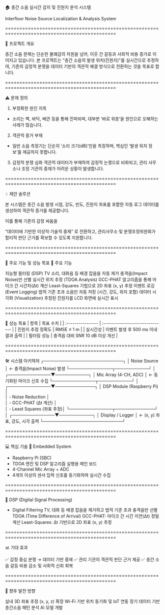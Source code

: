 🏠 층간 소음 실시간 감지 및 진원지 분석 시스템

Interfloor Noise Source Localization & Analysis System

=============================================================================================

📘 프로젝트 개요

층간 소음 문제는 단순한 불쾌감의 차원을 넘어, 이웃 간 갈등과 사회적 비용 증가로 이어지고 있습니다.
본 프로젝트는 "층간 소음의 발생 위치(진원지)"를 실시간으로 추정하여,
기존의 감정적 분쟁을 데이터 기반의 객관적 해결 방식으로 전환하는 것을 목표로 합니다.

=============================================================================================

⚠️ 문제 정의

1. 부정확한 원인 지목
- 소리는 벽, 바닥, 배관 등을 통해 전파되며, 대부분 ‘바로 위층’을 원인으로 오해하는 사례가 많습니다.

2. 객관적 증거 부재
- 일반 소음 측정기는 단순히 ‘소리 크기(dB)’만을 측정하며, 핵심인 ‘발생 위치 정보’를 제공하지 못합니다.

3. 감정적 분쟁 심화
객관적 데이터가 부재하여 감정적 논쟁으로 비화되고, 관리 사무소나 조정 기관의 중재가 어려운 상황이 발생합니다.

=============================================================================================

💡 제안 솔루션

본 시스템은 층간 소음 발생 시점, 강도, 빈도, 진원지 좌표를 포함한
자동 로그 데이터를 생성하여 객관적 증거를 제공합니다.

이를 통해 기존의 감정 싸움을

“데이터에 기반한 이성적·기술적 중재”
로 전환하고,
관리사무소 및 분쟁조정위원회가 합리적 판단 근거를 확보할 수 있도록 지원합니다.

=============================================================================================

🚀 주요 기능 및 성능 목표
🔧 주요 기능

지능형 필터링 (DSP)
TV 소리, 대화음 등 배경 잡음을 자동 제거
충격음(Impact Noise)만 선별
실시간 위치 추정 (TDOA Analysis)
GCC-PHAT 알고리즘을 통해 마이크 간 시간차(Δt) 계산
Least-Squares 기법으로 2D 좌표 (x, y) 추정
이벤트 로깅 (Event Logging)
법적 기준 초과 소음만 자동 저장 (시간, 강도, 위치 포함)
데이터 시각화 (Visualization)
추정된 진원지를 LCD 화면에 실시간 표시

=============================================================================================

🎯 성능 목표
| 항목              | 목표 수치                         |
| :---------------- | :-------------------------------  |
| 진원지 추정 정확도 | RMSE ≤ 1 m                        |
| 실시간성          | 이벤트 발생 후 500 ms 이내 결과 출력 |
| 필터링 성능       | 충격음 대비 SNR 10 dB 이상 개선     |


=============================================================================================

🛠️ 시스템 아키텍처
┌──────────────────────────┐
│  Noise Source            │  ← 충격음(Impact Noise) 발생
└──────────────┬───────────┘
               │
┌──────────────▼───────────┐
│  Mic Array (4-CH, ADC)   │  ← 동기화된 마이크 신호 수집
└──────────────┬───────────┘
               │
┌──────────────▼─────────────┐
│  DSP Module (Raspberry Pi) │  
│  - Noise Reduction         │  
│  - GCC-PHAT (Δt 계산)      │  
│  - Least Squares (좌표 추정)│
└──────────────┬─────────────┘
               │
┌──────────────▼───────────┐
│  Display / Logger        │  ← (x, y) 좌표, 강도, 시각 출력
└──────────────────────────┘

=============================================================================================

💻 핵심 기술
🔹 Embedded System

- Raspberry Pi (SBC)
- TDOA 엔진 및 DSP 알고리즘 실행용 메인 보드
- 4-Channel Mic Array + ADC
- 4개의 이상의 센서 입력 신호를 동기화하여 실시간 수집

=============================================================================================

🔹 DSP (Digital Signal Processing)
- Digital Filtering
TV, 대화 등 배경 잡음을 제거하고
법적 기준 초과 충격음만 선별
TDOA (Time Difference of Arrival)
GCC-PHAT: 마이크 간 시간 지연(Δt) 정밀 계산
Least-Squares: Δt 기반으로 2D 좌표 (x, y) 추정

=============================================================================================

📊 기대 효과

✅ 감정 중심 분쟁 → 데이터 기반 중재
✅ 관리 기관의 객관적 판단 근거 제공
✅ 층간 소음 갈등 비용 감소 및 사회적 신뢰 회복

=============================================================================================

🧩 향후 발전 방향

실내 3D 좌표 추정 (x, y, z) 확장
Wi-Fi 기반 위치 동기화 및 IoT 연동
장기 데이터 기반 층간소음 패턴 분석 AI 모델 개발
